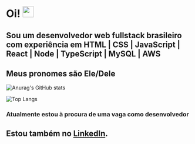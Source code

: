 # Oi! <img src="https://raw.githubusercontent.com/MartinHeinz/MartinHeinz/master/wave.gif" width="30px">
## Sou um desenvolvedor web fullstack brasileiro com experiência em HTML | CSS | JavaScript | React | Node | TypeScript | MySQL | AWS
## Meus pronomes são Ele/Dele

![Anurag's GitHub stats](https://github-readme-stats.vercel.app/api?username=GustGhost&theme=radical)

![Top Langs](https://github-readme-stats.vercel.app/api/top-langs/?username=GustGhost&layout=compact&theme=radical)

### Atualmente estou à procura de uma vaga como desenvolvedor

## Estou também no [LinkedIn][2].

[2]: https://www.linkedin.com/in/luis-gustavo-rodrigues-de-paula-727468162//
